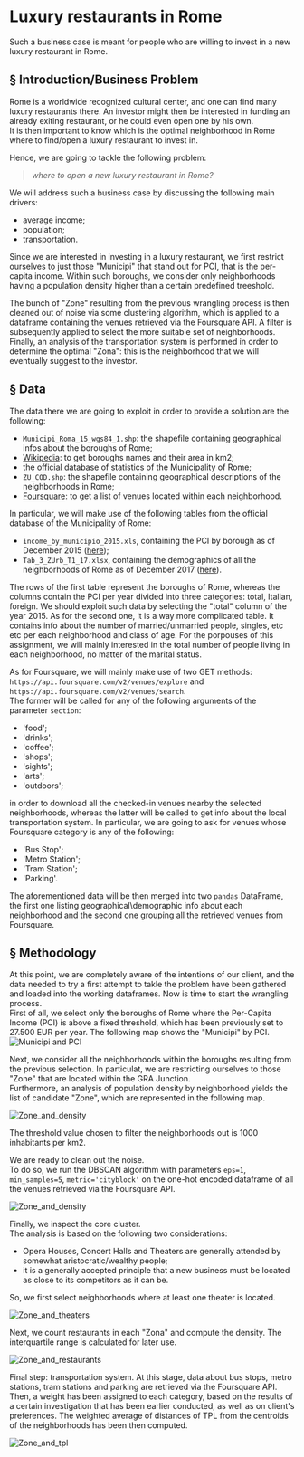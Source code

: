 
# Luxury restaurants in Rome

Such a business case is meant for people who are willing to invest in a new luxury restaurant in Rome.


## § Introduction/Business Problem


Rome is a worldwide recognized cultural center, and one can find many luxury restaurants there. An investor might then be interested in funding an already exiting restaurant, or he could even open one by his own.  
It is then important to know which is the optimal neighborhood in Rome where to find/open a luxury restaurant to invest in.

Hence, we are going to tackle the following problem:

> _where to open a new luxury restaurant in Rome?_

We will address such a business case by discussing the following main drivers:
- average income;
- population;
- transportation.

Since we are interested in investing in a luxury restaurant, we first restrict ourselves to just those "Municipi" that stand out for PCI, that is the per-capita income. Within such boroughs, we consider only neighborhoods having a population density higher than a certain predefined treeshold.  

The bunch of "Zone" resulting from the previous wrangling process is then cleaned out of noise via some clustering algorithm, which is applied to a dataframe containing the venues retrieved via the Foursquare API. A filter is subsequently applied to select the more suitable set of neighborhoods.  
Finally, an analysis of the transportation system is performed in order to determine the optimal "Zona": this is the neighborhood that we will eventually suggest to the investor.


## § Data


The data there we are going to exploit in order to provide a solution are the following:
- `Municipi_Roma_15_wgs84_1.shp`: the shapefile containing geographical infos about the boroughs of Rome;
- [Wikipedia](https://it.wikipedia.org/wiki/Municipi_di_Roma): to get boroughs names and their area in km2;
- the [official database](https://www.comune.roma.it/web/it/analisi-statistiche.page) of statistics of the Municipality of Rome;
- `ZU_COD.shp`: the shapefile containing geographical descriptions of the neighborhoods in Rome; 
- [Foursquare](https://www.foursquare.com/): to get a list of venues located within each neighborhood.

In particular, we will make use of the following tables from the official database of the Municipality of Rome:
- `income_by_municipio_2015.xls`, containing the PCI by borough as of December 2015 ([here](https://github.com/andrea-dm/Coursera_Capstone/blob/master/resources/income_by_municipio_2015.xls));
- `Tab_3_ZUrb_T1_17.xlsx`, containing the demographics of all the neighborhoods of Rome as of December 2017 ([here](https://github.com/andrea-dm/Coursera_Capstone/blob/master/resources/Tab_3_ZUrb_T1_17.xlsx)).

The rows of the first table represent the boroughs of Rome, whereas the columns contain the PCI per year divided into three categories: total, Italian, foreign.  We should exploit such data by selecting the "total" column of the year 2015. As for the second one, it is a way more complicated table. It contains info about the number of married/unmarried people, singles, etc etc per each neighborhood and class of age. For the porpouses of this assignment, we will mainly interested in the total number of people living in each neighborhood, no matter of the marital status.

As for Foursquare, we will mainly make use of two GET methods:  
`https://api.foursquare.com/v2/venues/explore` and `https://api.foursquare.com/v2/venues/search`.  
The former will be called for any of the following arguments of the parameter `section`:
- 'food';
- 'drinks';
- 'coffee';
- 'shops';
- 'sights';
- 'arts';
- 'outdoors';

in order to download all the checked-in venues nearby the selected neighborhoods, whereas the latter will be called to get info about the local transportation system. In particular, we are going to ask for venues whose Foursquare category is any of the following:
- 'Bus Stop';
- 'Metro Station';
- 'Tram Station';
- 'Parking'.

The aforementioned data will be then merged into two `pandas` DataFrame, the first one listing geographical\demographic info about each neighborhood and the second one grouping all the retrieved venues from Foursquare. 


## § Methodology


At this point, we are completely aware of the intentions of our client, and the data needed to try a first attempt to takle the problem have been gathered and loaded into the working dataframes. Now is time to start the wrangling process.  
First of all, we select only the boroughs of Rome where the Per-Capita Income (PCI) is above a fixed threshold, which has been previously set to 27.500 EUR per year. The following map shows the "Municipi" by PCI.
![Municipi and PCI](https://github.com/andrea-dm/Coursera_Capstone/blob/master/resources/municipi_and_pci.jpg)  

Next, we consider all the neighborhoods within the boroughs resulting from the previous selection. In particulat, we are restricting ourselves to those "Zone" that are located within the GRA Junction.  
Furthermore, an analysis of population density by neighborhood yields the list of candidate "Zone", which are represented in the following map.

![Zone_and_density](https://github.com/andrea-dm/Coursera_Capstone/blob/master/resources/zone_and_density.jpg)  

The threshold value chosen to filter the neighborhoods out is 1000 inhabitants per km2.  

We are ready to clean out the noise.  
To do so, we run the DBSCAN algorithm with parameters `eps=1`, `min_samples=5`, `metric='cityblock'` on the one-hot encoded dataframe of all the venues retrieved via the Foursquare API.  

![Zone_and_density](https://github.com/andrea-dm/Coursera_Capstone/blob/master/resources/neighborhoods_and_noise.jpg)  

Finally, we inspect the core cluster.  
The analysis is based on the following two considerations:
- Opera Houses, Concert Halls and Theaters are generally attended by somewhat aristocratic/wealthy people;
- it is a generally accepted principle that a new business must be located as close to its competitors as it can be.  

So, we first select neighborhoods where at least one theater is located.

![Zone_and_theaters](https://github.com/andrea-dm/Coursera_Capstone/blob/master/resources/neighborhoods_and_theaters.jpg)  

Next, we count restaurants in each "Zona" and compute the density. The interquartile range is calculated for later use.

![Zone_and_restaurants](https://github.com/andrea-dm/Coursera_Capstone/blob/master/resources/zone_and_restaurants.jpg)  

Final step: transportation system. At this stage, data about bus stops, metro stations, tram stations and parking are retrieved via the Foursquare API. Then, a weight has been assigned to each category, based on the results of a certain investigation that has been earlier conducted, as well as on client's preferences. 
The weighted average of distances of TPL from the centroids of the neighborhoods has been then computed. 

![Zone_and_tpl](https://github.com/andrea-dm/Coursera_Capstone/blob/master/resources/zone_and_tpl.jpg)
